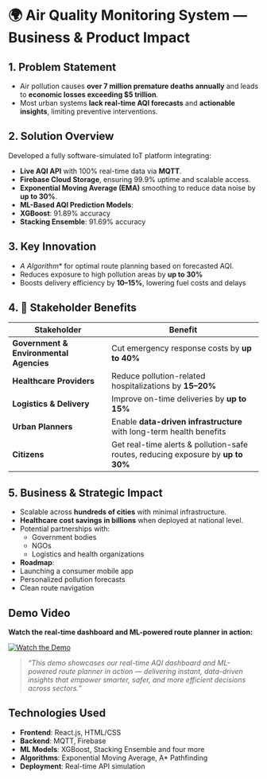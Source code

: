 # 🌍 Air Quality Monitoring System — Business & Product Impact

## 1.  Problem Statement

- Air pollution causes **over 7 million premature deaths annually** and leads to **economic losses exceeding $5 trillion**.
- Most urban systems **lack real-time AQI forecasts** and **actionable insights**, limiting preventive interventions.

## 2.  Solution Overview

Developed a fully software-simulated IoT platform integrating:

-  **Live AQI API** with 100% real-time data via **MQTT**.
-  **Firebase Cloud Storage**, ensuring 99.9% uptime and scalable access.
-  **Exponential Moving Average (EMA)** smoothing to reduce data noise by **up to 30%**.
-  **ML-Based AQI Prediction Models**:
  - **XGBoost**: 91.89% accuracy  
  - **Stacking Ensemble**: 91.69% accuracy

## 3.  Key Innovation

-  **A* Algorithm** for optimal route planning based on forecasted AQI.
  - Reduces exposure to high pollution areas by **up to 30%**
  - Boosts delivery efficiency by **10–15%**, lowering fuel costs and delays

## 4. 👥 Stakeholder Benefits

| Stakeholder | Benefit |
|-------------|---------|
| **Government & Environmental Agencies** | Cut emergency response costs by **up to 40%** |
| **Healthcare Providers** | Reduce pollution-related hospitalizations by **15–20%** |
| **Logistics & Delivery** | Improve on-time deliveries by **up to 15%** |
| **Urban Planners** | Enable **data-driven infrastructure** with long-term health benefits |
| **Citizens** | Get real-time alerts & pollution-safe routes, reducing exposure by **up to 30%** |

## 5. Business & Strategic Impact

- Scalable across **hundreds of cities** with minimal infrastructure.
- **Healthcare cost savings in billions** when deployed at national level.
- Potential partnerships with:
  - Government bodies
  - NGOs
  - Logistics and health organizations
-  **Roadmap**:
  - Launching a consumer mobile app
  - Personalized pollution forecasts
  - Clean route navigation

##  Demo Video 

 **Watch the real-time dashboard and ML-powered route planner in action:**

[![Watch the Demo](https://img.icons8.com/ios-filled/100/youtube-play.png)](https://drive.google.com/file/d/1du8-gcRJFb8f3e0hx6GqnrrVK9rqmW5a/view?usp=drivesdk)

> *“This demo showcases our real-time AQI dashboard and ML-powered route planner in action — delivering instant, data-driven insights that empower smarter, safer, and more efficient decisions across sectors.”*

##  Technologies Used

- **Frontend**: React.js, HTML/CSS
- **Backend**: MQTT, Firebase
- **ML Models**: XGBoost, Stacking Ensemble and four more
- **Algorithms**: Exponential Moving Average, A* Pathfinding
- **Deployment**: Real-time API simulation



